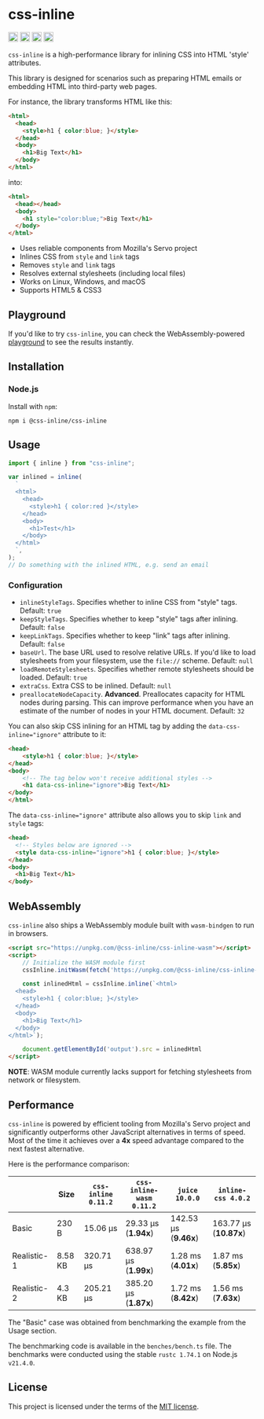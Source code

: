 # css-inline

[<img alt="build status" src="https://img.shields.io/github/actions/workflow/status/Stranger6667/css-inline/build.yml?style=flat-square&labelColor=555555&logo=github" height="20">](https://github.com/Stranger6667/css-inline/actions/workflows/build.yml)
[<img alt="npm" src="https://img.shields.io/npm/v/@css-inline/css-inline.svg?style=flat-square" height="20">](https://www.npmjs.com/package/@css-inline/css-inline)
[<img alt="codecov.io" src="https://img.shields.io/codecov/c/gh/Stranger6667/css-inline?logo=codecov&style=flat-square&token=tOzvV4kDY0" height="20">](https://app.codecov.io/github/Stranger6667/css-inline)
[<img alt="gitter" src="https://img.shields.io/gitter/room/Stranger6667/css-inline?style=flat-square" height="20">](https://gitter.im/Stranger6667/css-inline)

`css-inline` is a high-performance library for inlining CSS into HTML 'style' attributes.

This library is designed for scenarios such as preparing HTML emails or embedding HTML into third-party web pages.

For instance, the library transforms HTML like this:

```html
<html>
  <head>
    <style>h1 { color:blue; }</style>
  </head>
  <body>
    <h1>Big Text</h1>
  </body>
</html>
```

into:

```html
<html>
  <head></head>
  <body>
    <h1 style="color:blue;">Big Text</h1>
  </body>
</html>
```

- Uses reliable components from Mozilla's Servo project
- Inlines CSS from `style` and `link` tags
- Removes `style` and `link` tags
- Resolves external stylesheets (including local files)
- Works on Linux, Windows, and macOS
- Supports HTML5 & CSS3

## Playground

If you'd like to try `css-inline`, you can check the WebAssembly-powered [playground](https://css-inline.org/) to see the results instantly.

## Installation

### Node.js

Install with `npm`:

```shell
npm i @css-inline/css-inline
```

## Usage

```typescript
import { inline } from "css-inline";

var inlined = inline(
  `
  <html>
    <head>
      <style>h1 { color:red }</style>
    </head>
    <body>
      <h1>Test</h1>
    </body>
  </html>
  `,
);
// Do something with the inlined HTML, e.g. send an email
```

### Configuration

- `inlineStyleTags`. Specifies whether to inline CSS from "style" tags. Default: `true`
- `keepStyleTags`. Specifies whether to keep "style" tags after inlining. Default: `false`
- `keepLinkTags`. Specifies whether to keep "link" tags after inlining. Default: `false`
- `baseUrl`. The base URL used to resolve relative URLs. If you'd like to load stylesheets from your filesystem, use the `file://` scheme. Default: `null`
- `loadRemoteStylesheets`. Specifies whether remote stylesheets should be loaded. Default: `true`
- `extraCss`. Extra CSS to be inlined. Default: `null`
- `preallocateNodeCapacity`. **Advanced**. Preallocates capacity for HTML nodes during parsing. This can improve performance when you have an estimate of the number of nodes in your HTML document. Default: `32`

You can also skip CSS inlining for an HTML tag by adding the `data-css-inline="ignore"` attribute to it:

```html
<head>
    <style>h1 { color:blue; }</style>
</head>
<body>
    <!-- The tag below won't receive additional styles -->
    <h1 data-css-inline="ignore">Big Text</h1>
</body>
</html>
```

The `data-css-inline="ignore"` attribute also allows you to skip `link` and `style` tags:

```html
<head>
  <!-- Styles below are ignored -->
  <style data-css-inline="ignore">h1 { color:blue; }</style>
</head>
<body>
  <h1>Big Text</h1>
</body>
```

## WebAssembly

`css-inline` also ships a WebAssembly module built with `wasm-bindgen` to run in browsers.

```html
<script src="https://unpkg.com/@css-inline/css-inline-wasm"></script>
<script>
    // Initialize the WASM module first
    cssInline.initWasm(fetch('https://unpkg.com/@css-inline/css-inline-wasm/index_bg.wasm'));

    const inlinedHtml = cssInline.inline(`<html>
  <head>
    <style>h1 { color:blue; }</style>
  </head>
  <body>
    <h1>Big Text</h1>
  </body>
</html>`);

    document.getElementById('output').src = inlinedHtml
</script>
```

**NOTE**: WASM module currently lacks support for fetching stylesheets from network or filesystem.

## Performance

`css-inline` is powered by efficient tooling from Mozilla's Servo project and significantly outperforms other JavaScript alternatives in terms of speed.
Most of the time it achieves over a **4x** speed advantage compared to the next fastest alternative.

Here is the performance comparison:

|             | Size    | `css-inline 0.11.2` | `css-inline-wasm 0.11.2` | `juice 10.0.0`        | `inline-css 4.0.2`     |
|-------------|---------|---------------------|--------------------------|-----------------------|------------------------|
| Basic       | 230 B   | 15.06 µs            | 29.33 µs (**1.94x**)     | 142.53 µs (**9.46x**) | 163.77 µs (**10.87x**) |
| Realistic-1 | 8.58 KB | 320.71 µs           | 638.97 µs (**1.99x**)    | 1.28 ms (**4.01x**)   | 1.87 ms (**5.85x**)    |
| Realistic-2 | 4.3 KB  | 205.21 µs           | 385.20 µs (**1.87x**)    | 1.72 ms (**8.42x**)   | 1.56 ms (**7.63x**)    |

The "Basic" case was obtained from benchmarking the example from the Usage section.

The benchmarking code is available in the `benches/bench.ts` file. The benchmarks were conducted using the stable `rustc 1.74.1` on Node.js `v21.4.0`.

## License

This project is licensed under the terms of the [MIT license](https://opensource.org/licenses/MIT).
